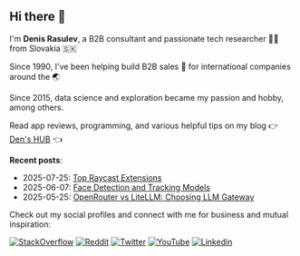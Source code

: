 ## Hi there 👋
I'm **Denis Rasulev**, a B2B consultant and passionate tech researcher 👨‍💻 from Slovakia 🇸🇰  

Since 1990, I've been helping build B2B sales 🤝 for international companies around the 🌏  

Since 2015, data science and exploration became my passion and hobby, among others.  

Read app reviews, programming, and various helpful tips on my blog 👉 [Den's HUB](https://denshub.com/) 👈

**Recent posts**:

- 2025-07-25: [Top Raycast Extensions](https://denshub.com/en/top-raycast-extensions/?utm_source=github&utm_medium=link)
- 2025-06-07: [Face Detection and Tracking Models](https://denshub.com/en/face-detection-tracking-models/?utm_source=github&utm_medium=link)
- 2025-05-25: [OpenRouter vs LiteLLM: Choosing LLM Gateway](https://denshub.com/en/choosing-llm-gateway/?utm_source=github&utm_medium=link)

Сheck out my social profiles and connect with me for business and mutual inspiration:

<!-- Use https://shields.io/ to generate badges -->

[![StackOverflow](https://img.shields.io/stackexchange/stackoverflow/r/4440387?label=StackOverflow)](https://stackoverflow.com/users/4440387/denis-rasulev)
[![Reddit](https://img.shields.io/reddit/user-karma/combined/ranklord?label=Reddit&style=social)](https://www.reddit.com/user/RankLord/)
[![Twitter](https://img.shields.io/twitter/follow/denisrasulev?label=Twitter&style=social)](https://twitter.com/denisrasulev)
[![YouTube](https://img.shields.io/youtube/channel/subscribers/UCwbYMwZ3HcRVgymkjSsbqpw?label=YouTube&style=social)](https://www.youtube.com/c/denisrasulev/)
[![Linkedin](https://img.shields.io/badge/-LinkedIn-blue?style=flat&logo=Linkedin&logoColor=white)](https://www.linkedin.com/in/denisrasulev/)
